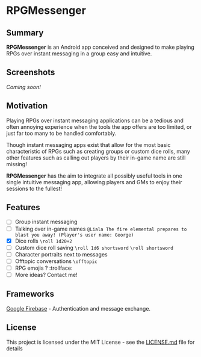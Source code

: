 # RPGMessenger

## Summary
**RPGMessenger** is an Android app conceived and designed to make playing RPGs over instant messaging in a group easy and intuitive.

## Screenshots
*Coming soon!*

## Motivation
Playing RPGs over instant messaging applications can be a tedious and often annoying experience when the tools the app offers are too limited, or just far too many to be handled comfortably.

Though instant messaging apps exist that allow for the most basic characteristic of RPGs such as creating groups or custom dice rolls, many other features such as calling out players by their in-game name are still missing!

**RPGMessenger** has the aim to integrate all possibly useful tools in one single intuitive messaging app, allowing players and GMs to enjoy their sessions to the fullest!

## Features
- [ ] Group instant messaging
- [ ] Talking over in-game names 
``
@Liala The fire elemental prepares to blast you away!
(Player's user name: George)
``
- [x] Dice rolls ``\roll 1d20+2``
- [ ] Custom dice roll saving ``\roll 1d6 shortsword`` ``\roll shortsword``
- [ ] Character portraits next to messages
- [ ] Offtopic conversations ``\offtopic``
- [ ] RPG emojis ? :trollface:
- [ ] More ideas? Contact me!

## Frameworks
[Google Firebase](https://firebase.google.com/) - Authentication and message exchange.

## License
This project is licensed under the MIT License - see the [LICENSE.md](LICENSE.md) file for details
